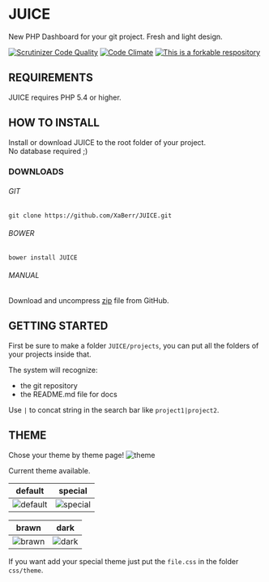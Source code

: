# JUICE
New PHP Dashboard for your git project. Fresh and light design.

[![Scrutinizer Code Quality](https://scrutinizer-ci.com/g/XaBerr/JUICE/badges/quality-score.png?b=master)](https://scrutinizer-ci.com/g/XaBerr/JUICE/?branch=master)
[![Code Climate](https://codeclimate.com/github/XaBerr/JUICE/badges/gpa.svg)](https://codeclimate.com/github/XaBerr/JUICE)
[![This is a forkable respository](https://img.shields.io/badge/forkable-yes-brightgreen.svg)](https://basicallydan.github.io/forkability/?u=XaBerr&r=JUICE&l=PHP)

## REQUIREMENTS
JUICE requires PHP 5.4 or higher.
## HOW TO INSTALL
Install or download JUICE to the root folder of your project.<br>
No database required ;)
### DOWNLOADS
###### GIT
```
git clone https://github.com/XaBerr/JUICE.git
```
###### BOWER
```
bower install JUICE
```
###### MANUAL
Download and uncompress [zip](https://github.com/XaBerr/JUICE/archive/master.zip) file from GitHub.

## GETTING STARTED
First be sure to make a folder `JUICE/projects`, you can put all the folders of your projects inside that.

The system will recognize:
- the git repository
- the README.md file for docs

Use `|` to concat string in the search bar like `project1|project2`.



## THEME
Chose your theme by theme page!
![theme](https://user-images.githubusercontent.com/16030020/44211019-399c1080-a168-11e8-8aca-39faaa77dbf6.JPG)

Current theme available.


| default | special |
| --- | --- |
|![default](https://user-images.githubusercontent.com/16030020/44211015-399c1080-a168-11e8-9e8e-fc8168b25ce2.JPG)|![special](https://user-images.githubusercontent.com/16030020/44211018-399c1080-a168-11e8-9dcf-eda801508d33.JPG)|

| brawn | dark |
| --- | --- |
|![brawn](https://user-images.githubusercontent.com/16030020/44211013-39037a00-a168-11e8-9a4d-fa159869e7ce.JPG)|![dark](https://user-images.githubusercontent.com/16030020/44211014-399c1080-a168-11e8-916d-b4124f28fb58.JPG)



If you want add your special theme just put the `file.css` in the folder `css/theme`.
